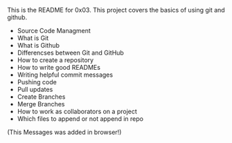 This is the README for 0x03.
This project covers the basics of using git and github.
* Source Code Managment
* What is Git
* What is Github
* Differencses between Git and GitHub
* How to create a repository
* How to write good READMEs
* Writing helpful commit messages
* Pushing code
* Pull updates
* Create Branches
* Merge Branches
* How to work as collaborators on a project
* Which files to append or not append in repo

(This Messages was added in browser!)
